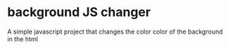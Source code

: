 # background JS changer
 A simple javascript project that changes the color color of the background in the html
